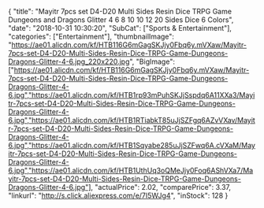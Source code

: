 {
	"title": "Mayitr 7pcs set D4-D20 Multi Sides Resin Dice TRPG Game Dungeons and Dragons Glitter 4 6 8 10 10 12 20 Sides Dice 6 Colors",
	"date": "2018-10-31 10:30:20",
	"SubCat": ["Sports & Entertainment"],
	"categories": ["Entertainment"],
	"thumbnailImage": "https://ae01.alicdn.com/kf/HTB116G6mGagSKJjy0Fbq6y.mVXaw/Mayitr-7pcs-set-D4-D20-Multi-Sides-Resin-Dice-TRPG-Game-Dungeons-Dragons-Glitter-4-6.jpg_220x220.jpg",
	"BigImage": ["https://ae01.alicdn.com/kf/HTB116G6mGagSKJjy0Fbq6y.mVXaw/Mayitr-7pcs-set-D4-D20-Multi-Sides-Resin-Dice-TRPG-Game-Dungeons-Dragons-Glitter-4-6.jpg","https://ae01.alicdn.com/kf/HTB1rp93mPuhSKJjSspdq6A11XXa3/Mayitr-7pcs-set-D4-D20-Multi-Sides-Resin-Dice-TRPG-Game-Dungeons-Dragons-Glitter-4-6.jpg","https://ae01.alicdn.com/kf/HTB1RTiabkT85uJjSZFgq6AZvVXav/Mayitr-7pcs-set-D4-D20-Multi-Sides-Resin-Dice-TRPG-Game-Dungeons-Dragons-Glitter-4-6.jpg","https://ae01.alicdn.com/kf/HTB1Sqyabe285uJjSZFwq6A.cVXaM/Mayitr-7pcs-set-D4-D20-Multi-Sides-Resin-Dice-TRPG-Game-Dungeons-Dragons-Glitter-4-6.jpg","https://ae01.alicdn.com/kf/HTB1UthUq3oQMeJjy0Foq6AShVXa7/Mayitr-7pcs-set-D4-D20-Multi-Sides-Resin-Dice-TRPG-Game-Dungeons-Dragons-Glitter-4-6.jpg"],
	"actualPrice": 2.02,
	"comparePrice": 3.37,
	"linkurl": "http://s.click.aliexpress.com/e/7I5WJg4",
	"inStock": 128
}
